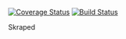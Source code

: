 [![Coverage Status](https://coveralls.io/repos/github/Victornguli/Skraped/badge.svg?branch=master)](https://coveralls.io/github/Victornguli/Skraped?branch=master)
[![Build Status](https://travis-ci.com/Victornguli/Skraped.svg?branch=master)](https://travis-ci.com/Victornguli/Skraped)

Skraped

